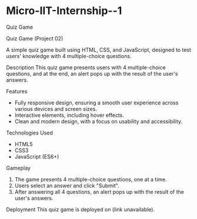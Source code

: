 # Micro-IIT-Internship--1
Quiz Game

Quiz Game (Project 02)

A simple quiz game built using HTML, CSS, and JavaScript, designed to test users' knowledge with 4 multiple-choice questions.

Description
This quiz game presents users with 4 multiple-choice questions, and at the end, an alert pops up with the result of the user's answers.

Features
- Fully responsive design, ensuring a smooth user experience across various devices and screen sizes.
- Interactive elements, including hover effects.
- Clean and modern design, with a focus on usability and accessibility.

Technologies Used
- HTML5
- CSS3
- JavaScript (ES6+)

Gameplay
1. The game presents 4 multiple-choice questions, one at a time.
2. Users select an answer and click "Submit".
3. After answering all 4 questions, an alert pops up with the result of the user's answers.

Deployment
This quiz game is deployed on (link unavailable).
